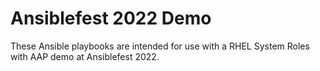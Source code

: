# Ansiblefest 2022 Demo

These Ansible playbooks are intended for use with a RHEL System Roles with AAP demo at Ansiblefest 2022.
